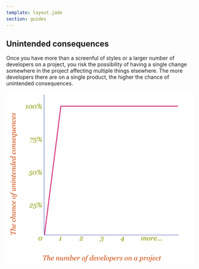 ```yaml
---
template: layout.jade
section: guides
---
```


## Unintended consequences

Once you have more than a screenful of styles or a larger number of developers on a project, you risk the possibility of having a single change somewhere in the project affecting multiple things elsewhere. The more developers there are on a single product, the higher the chance of unintended consequences.

![Unintended Consequences](/images/unintended-consequences.png)